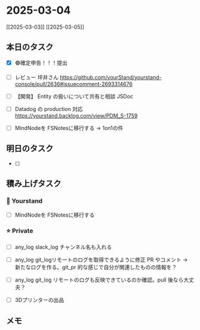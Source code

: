 

# 2025-03-04

[[2025-03-03]] [[2025-03-05]]

## 本日のタスク

- [x] 🟣確定申告！！！提出

- [ ] レビュー 坪井さん https://github.com/yourStand/yourstand-console/pull/2636#issuecomment-2693314676
- [ ] 【開発】 Entity の扱いについて共有と相談 JSDoc
- [ ] Datadog の production 対応 https://yourstand.backlog.com/view/PDM_S-1759

- [ ] MindNodeを FSNotesに移行する -> 1on1の件

## 明日のタスク

- [ ] 

## 積み上げタスク

### 🔵 Yourstand

- [ ] MindNodeを FSNotesに移行する

### ⭐️ Private

- [ ] any_log slack_log チャンネル名も入れる
- [ ] any_log git_logリモートのログを取得できるように修正 PR やコメント -> 新たなログを作る。git_pr 的な感じで自分が関連したものの情報を？
- [ ] any_log git_log リモートのログも反映できているのか確認。pull 後なら大丈夫？

- [ ] 3Dプリンターの出品

## メモ
